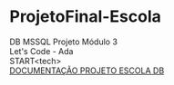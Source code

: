 # ProjetoFinal-Escola
DB MSSQL Projeto Módulo 3
<br>
Let's Code - Ada
<br>
START&lt;tech&gt;
<br>
<a href="https://drive.google.com/file/d/1-wFbabtS4pJnFNCa7CmB2Z4Dk41sbmTl/view?usp=sharing" title="DOCUMENTAÇÃO">
DOCUMENTAÇÃO PROJETO ESCOLA DB</a>
